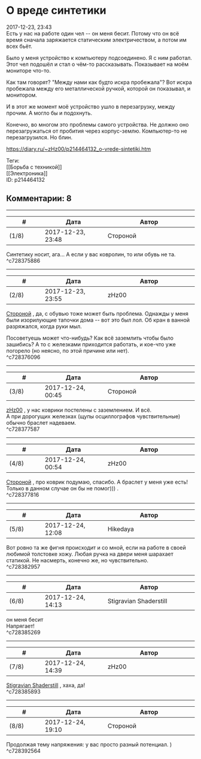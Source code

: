 О вреде синтетики
=================

  
2017-12-23, 23:43  
 Есть у нас на работе один чел -- он меня бесит. Потому что он всё время сначала заряжается статическим электричеством, а потом им всех бьёт.   
   
 Было у меня устройство к компьютеру подсоединено. Я с ним работал. Этот чел подошёл и стал о чём-то рассказывать. Показывает на моём мониторе что-то.   
   
 Как там говорят? "Между нами как будто искра пробежала"? Вот искра пробежала между его металлической ручкой, которой он показывал, и монитором.   
   
 И в этот же момент моё устройство ушло в перезагрузку, между прочим. А могло бы и подохнуть.   
   
 Конечно, во многом это проблемы самого устройства. Не должно оно перезагружаться от пробития через корпус-землю. Компьютер-то не перезагрузился. Но блин.   
  
<https://diary.ru/~zHz00/p214464132_o-vrede-sintetiki.htm>  
  
Теги:  
[[Борьба с техникой]]  
[[Электроника]]  
ID: p214464132  


Комментарии: 8
--------------

  


---



|         #         |              Дата              |                     Автор                     |           ID           |
| --- | --- | --- | --- |
| (1/8) | 2017-12-23, 23:48 | Стороной | c728375886 |

  
 Синтетику носит, ага... А если у вас ковролин, то или обувь не та.   
 ^c728375886

---



|         #         |              Дата              |                     Автор                     |           ID           |
| --- | --- | --- | --- |
| (2/8) | 2017-12-23, 23:55 | zHz00 | c728376096 |

  
  [Стороной](http://1047.diary.ru "И васильки, и я, и тополя")  , да, с обувью тоже может быть проблема. Однажды у меня были изорилующие тапочки дома -- вот это был лол. Об кран в ванной разряжался, когда руки мыл.   
   
 Посоветуешь может что-нибудь? Как всё заземлить чтобы было зашибись? А то с железками приходится работать, и кое-что уже погорело (но неясно, по этой причине или нет).   
 ^c728376096

---



|         #         |              Дата              |                     Автор                     |           ID           |
| --- | --- | --- | --- |
| (3/8) | 2017-12-24, 00:45 | Стороной | c728377587 |

  
  [zHz00](https://zHz00.diary.ru "Untitled")  , у нас коврики постелены с заземлением. И всё.   
 А при дорогущих железках (щупы осциллографов чувствительные) обычно браслет надеваем.   
 ^c728377587

---



|         #         |              Дата              |                     Автор                     |           ID           |
| --- | --- | --- | --- |
| (4/8) | 2017-12-24, 00:54 | zHz00 | c728377816 |

  
  [Стороной](http://1047.diary.ru "И васильки, и я, и тополя")  , про коврик подумаю, спасибо. А браслет у меня уже есть! Только в данном случае он бы не помог))) .   
 ^c728377816

---



|         #         |              Дата              |                     Автор                     |           ID           |
| --- | --- | --- | --- |
| (5/8) | 2017-12-24, 12:08 | Hikedaya | c728382957 |

  
 Вот ровно та же фигня происходит и со мной, если на работе в своей любимой толстовке хожу. Любая ручка на двери меня шарахает статикой. Не насмерть, конечно же, но чувствительно.   
 ^c728382957

---



|         #         |              Дата              |                     Автор                     |           ID           |
| --- | --- | --- | --- |
| (6/8) | 2017-12-24, 14:13 | Stigravian Shaderstill | c728385269 |

  
   он меня бесит    
 Напрягает!    
 ^c728385269

---



|         #         |              Дата              |                     Автор                     |           ID           |
| --- | --- | --- | --- |
| (7/8) | 2017-12-24, 14:39 | zHz00 | c728385893 |

  
  [Stigravian Shaderstill](http://stigravian.diary.ru "Science, Death, Rock-n-Roll")  , хаха, да!   
 ^c728385893

---



|         #         |              Дата              |                     Автор                     |           ID           |
| --- | --- | --- | --- |
| (8/8) | 2017-12-24, 19:10 | Стороной | c728392564 |

  
 Продолжая тему напряжения: у вас просто разный потенциал. )   
 ^c728392564